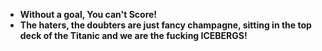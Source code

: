 * **Without a goal, You can't Score!** <br>
* **The haters, the doubters are just fancy champagne, sitting in the top deck of the Titanic and we are the fucking ICEBERGS!**
